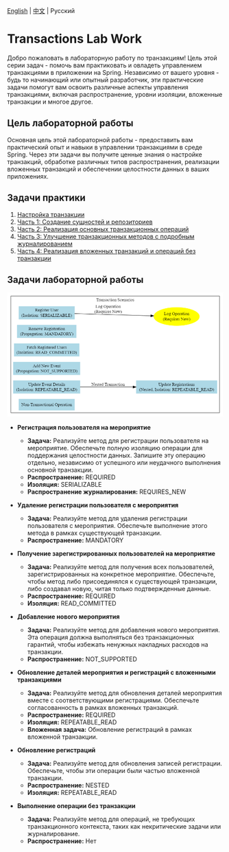 [English](../../en/transactions/lab-work.md) | [中文](../../cn/transactions/lab-work.md) | Русский


# Transactions Lab Work

Добро пожаловать в лабораторную работу по транзакциям! Цель этой серии задач - помочь вам практиковать и овладеть управлением транзакциями в приложении на Spring. Независимо от вашего уровня - будь то начинающий или опытный разработчик, эти практические задачи помогут вам освоить различные аспекты управления транзакциями, включая распространение, уровни изоляции, вложенные транзакции и многое другое.

## Цель лабораторной работы

Основная цель этой лабораторной работы - предоставить вам практический опыт и навыки в управлении транзакциями в среде Spring. Через эти задачи вы получите ценные знания о настройке транзакций, обработке различных типов распространения, реализации вложенных транзакций и обеспечении целостности данных в ваших приложениях.

## Задачи практики

1. [Настройка транзакции](practice/configuration.md)
2. [Часть 1: Создание сущностей и репозиториев](practice/lessons/entities-and-repositories.md)
3. [Часть 2: Реализация основных транзакционных операций](practice/lessons/basic-transactional-operations.md)
4. [Часть 3: Улучшение транзакционных методов с подробным журналированием](practice/lessons/transactional-logging.md)
5. [Часть 4: Реализация вложенных транзакций и операций без транзакции](practice/lessons/nested-and-non-transactional-operations.md)

## Задачи лабораторной работы

![img.png](../../srcs/transactions/task-chart.png)

- **Регистрация пользователя на мероприятие**
  - **Задача:** Реализуйте метод для регистрации пользователя на мероприятие. Обеспечьте полную изоляцию операции для поддержания целостности данных. Запишите эту операцию отдельно, независимо от успешного или неудачного выполнения основной транзакции.
  - **Распространение:** REQUIRED
  - **Изоляция:** SERIALIZABLE
  - **Распространение журналирования:** REQUIRES_NEW

- **Удаление регистрации пользователя с мероприятия**
  - **Задача:** Реализуйте метод для удаления регистрации пользователя с мероприятия. Обеспечьте выполнение этого метода в рамках существующей транзакции.
  - **Распространение:** MANDATORY

- **Получение зарегистрированных пользователей на мероприятие**
  - **Задача:** Реализуйте метод для получения всех пользователей, зарегистрированных на конкретное мероприятие. Обеспечьте, чтобы метод либо присоединялся к существующей транзакции, либо создавал новую, читая только подтвержденные данные.
  - **Распространение:** REQUIRED
  - **Изоляция:** READ_COMMITTED

- **Добавление нового мероприятия**
  - **Задача:** Реализуйте метод для добавления нового мероприятия. Эта операция должна выполняться без транзакционных гарантий, чтобы избежать ненужных накладных расходов на транзакции.
  - **Распространение:** NOT_SUPPORTED

- **Обновление деталей мероприятия и регистраций с вложенными транзакциями**
  - **Задача:** Реализуйте метод для обновления деталей мероприятия вместе с соответствующими регистрациями. Обеспечьте согласованность в рамках вложенных транзакций.
  - **Распространение:** REQUIRED
  - **Изоляция:** REPEATABLE_READ
  - **Вложенная задача:** Обновление регистраций в рамках вложенной транзакции.

- **Обновление регистраций**
  - **Задача:** Реализуйте метод для обновления записей регистрации. Обеспечьте, чтобы эти операции были частью вложенной транзакции.
  - **Распространение:** NESTED
  - **Изоляция:** REPEATABLE_READ

- **Выполнение операции без транзакции**
  - **Задача:** Реализуйте метод для операций, не требующих транзакционного контекста, таких как некритические задачи или журналирование.
  - **Распространение:** Нет
